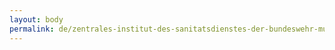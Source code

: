 ```yaml
---
layout: body
permalink: de/zentrales-institut-des-sanitatsdienstes-der-bundeswehr-munchen/
---
```


